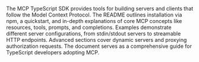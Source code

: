 The MCP TypeScript SDK provides tools for building servers and clients that follow the Model Context Protocol. The README outlines installation via npm, a quickstart, and in-depth explanations of core MCP concepts like resources, tools, prompts, and completions. Examples demonstrate different server configurations, from stdin/stdout servers to streamable HTTP endpoints. Advanced sections cover dynamic servers and proxying authorization requests. The document serves as a comprehensive guide for TypeScript developers adopting MCP.
